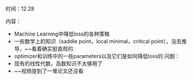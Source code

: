 时间：12.28

内容：
- Machine Learning中降低loss的各种策略
- 一些数学上的知识（saddle point，local minimal，critical point），没去推导，~~看着确实挺直观的
- optimizer和训练中的一些parameters以及它们是如何降低loss的
问题：
- 现有的线性代数，高数知识不太够用了
- ~~视频提到了一堆论文还没看